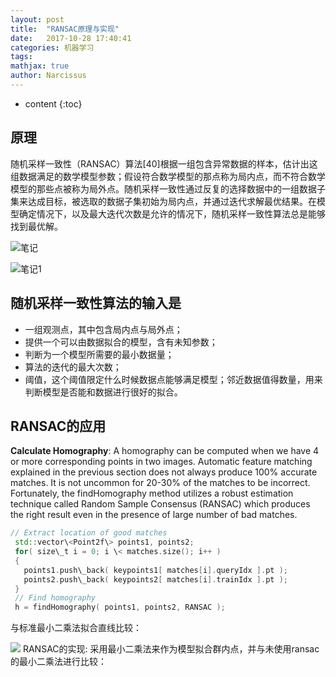 ```yaml
---
layout: post
title:  "RANSAC原理与实现"
date:   2017-10-28 17:40:41
categories: 机器学习
tags: 
mathjax: true
author: Narcissus
---
```


* content
{:toc}



## 原理
随机采样一致性（RANSAC）算法[40]根据一组包含异常数据的样本，估计出这组数据满足的数学模型参数；假设符合数学模型的那点称为局内点，而不符合数学模型的那些点被称为局外点。随机采样一致性通过反复的选择数据中的一组数据子集来达成目标，被选取的数据子集初始为局内点，并通过迭代求解最优结果。在模型确定情况下，以及最大迭代次数是允许的情况下，随机采样一致性算法总是能够找到最优解。

![笔记](quiver-image-url/D83FCE8D60B93DD3337E69F042024D1B.png)

![笔记1](quiver-image-url/FC388591AA16C50F6F6FCC5CE9CEC29B.png)


## 随机采样一致性算法的输入是

* 一组观测点，其中包含局内点与局外点；
* 提供一个可以由数据拟合的模型，含有未知参数；
* 判断为一个模型所需要的最小数据量；
* 算法的迭代的最大次数；
* 阈值，这个阈值限定什么时候数据点能够满足模型；邻近数据值得数量，用来判断模型是否能和数据进行很好的拟合。


## RANSAC的应用

**Calculate Homography**:
A homography can be computed when we have 4 or more corresponding points in two images. Automatic feature matching explained in the previous section does not always produce 100% accurate matches. It is not uncommon for 20-30% of the matches to be incorrect. Fortunately, the findHomography method utilizes a robust estimation technique called Random Sample Consensus (RANSAC) which produces the right result even in the presence of large number of bad matches.
```c++
// Extract location of good matches
 std::vector\<Point2f\> points1, points2;
 for( size\_t i = 0; i \< matches.size(); i++ )
 {
   points1.push\_back( keypoints1[ matches[i].queryIdx ].pt );
   points2.push\_back( keypoints2[ matches[i].trainIdx ].pt );
 }
 // Find homography
 h = findHomography( points1, points2, RANSAC );
```


与标准最小二乘法拟合直线比较：

![](quiver-image-url/2E669BCB074D1FCA0572858E7CF112D9.png)
RANSAC的实现: 采用最小二乘法来作为模型拟合群内点，并与未使用ransac的最小二乘法进行比较：

